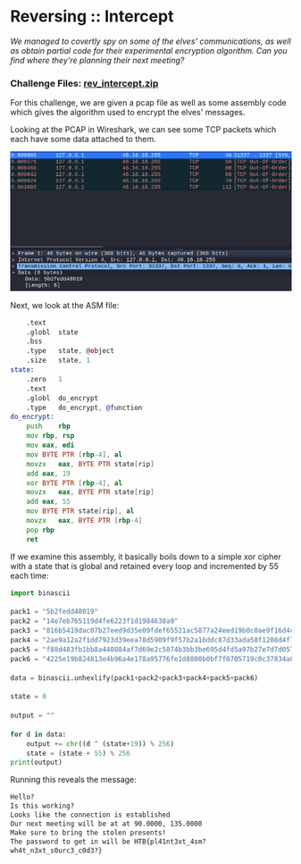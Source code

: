 # Reversing :: Intercept

*We managed to covertly spy on some of the elves' communications, as well as obtain partial code for their experimental encryption algorithm. Can you find where they're planning their next meeting?*

### Challenge Files: [rev_intercept.zip](rev_intercept.zip)

For this challenge, we are given a pcap file as well as some assembly code which gives the algorithm used to encrypt the elves' messages.

Looking at the PCAP in Wireshark, we can see some TCP packets which each have some data attached to them.

![img](img/1.png)

Next, we look at the ASM file:

```asm
	.text
	.globl	state
	.bss
	.type	state, @object
	.size	state, 1
state:
	.zero	1
	.text
	.globl	do_encrypt
	.type	do_encrypt, @function
do_encrypt:
	push	rbp
	mov	rbp, rsp
	mov	eax, edi
	mov	BYTE PTR [rbp-4], al
	movzx	eax, BYTE PTR state[rip]
	add	eax, 19
	xor	BYTE PTR [rbp-4], al
	movzx	eax, BYTE PTR state[rip]
	add	eax, 55
	mov	BYTE PTR state[rip], al
	movzx	eax, BYTE PTR [rbp-4]
	pop	rbp
	ret
```

If we examine this assembly, it basically boils down to a simple xor cipher with a state that is global and retained every loop and incremented by 55 each time:

```python
import binascii

pack1 = "5b2fedd48019"
pack2 = "14e7eb765119d4fe6223f1d1984638a9"
pack3 = "816b5419dac07b27eed9d35e09fdef65521ac5877a24eed19b0c0ae9f16d4c02cc86773bfaa8924a"
pack4 = "2ae9a12a2f1dd7923d39eea78d5909f9f57b2a16ddc87d33ada58f1208d4f737755283da1168a3e6cc075e8ce920774e"
pack5 = "f88d483fb1bb8a440884af7d69e2c5874b3bb3be695d4fd5a97b27e7d7d0572cf0bf665405dbfe"
pack6 = "4225e19b824813e4b96a4e178a95776fe1d8800b0bf7f0705719c0c37834a8f7a26f1febbe3d7119dad66427d5f58b4259eabc3f3626ded46621d3b0ca441afce552274bd6da1f2a"

data = binascii.unhexlify(pack1+pack2+pack3+pack4+pack5+pack6)

state = 0

output = ""

for d in data:
    output += chr((d ^ (state+19)) % 256)
    state = (state + 55) % 256
print(output)
```

Running this reveals the message:

```
Hello?
Is this working?
Looks like the connection is established
Our next meeting will be at at 90.0000, 135.0000
Make sure to bring the stolen presents!
The password to get in will be HTB{pl41nt3xt_4sm?wh4t_n3xt_s0urc3_c0d3?}
```
